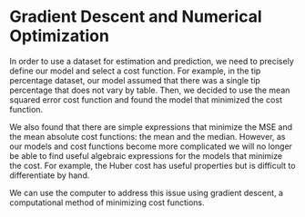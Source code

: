# Gradient Descent and Numerical Optimization

In order to use a dataset for estimation and prediction, we need to precisely
define our model and select a cost function. For example, in the tip percentage
dataset, our model assumed that there was a single tip percentage that does not
vary by table. Then, we decided to use the mean squared error cost function and
found the model that minimized the cost function.

We also found that there are simple expressions that minimize the MSE and the
mean absolute cost functions: the mean and the median. However, as our models
and cost functions become more complicated we will no longer be able to find
useful algebraic expressions for the models that minimize the cost. For
example, the Huber cost has useful properties but is difficult to differentiate
by hand.

We can use the computer to address this issue using gradient descent, a
computational method of minimizing cost functions.
